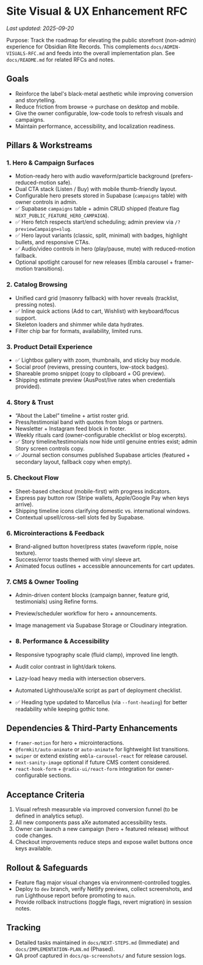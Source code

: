 # Site Visual & UX Enhancement RFC

_Last updated: 2025-09-20_

Purpose: Track the roadmap for elevating the public storefront (non-admin) experience for Obsidian Rite Records. This complements `docs/ADMIN-VISUALS-RFC.md` and feeds into the overall implementation plan. See `docs/README.md` for related RFCs and notes.

## Goals
- Reinforce the label's black-metal aesthetic while improving conversion and storytelling.
- Reduce friction from browse → purchase on desktop and mobile.
- Give the owner configurable, low-code tools to refresh visuals and campaigns.
- Maintain performance, accessibility, and localization readiness.

## Pillars & Workstreams

### 1. Hero & Campaign Surfaces
- Motion-ready hero with audio waveform/particle background (prefers-reduced-motion safe).
- Dual CTA stack (Listen / Buy) with mobile thumb-friendly layout.
- Configurable hero presets stored in Supabase (`campaigns` table) with owner controls in admin.
- ✅ Supabase `campaigns` table + admin CRUD shipped (feature flag `NEXT_PUBLIC_FEATURE_HERO_CAMPAIGN`).
- ✅ Hero fetch respects start/end scheduling; admin preview via `/?previewCampaign=slug`.
- ✅ Hero layout variants (classic, split, minimal) with badges, highlight bullets, and responsive CTAs.
- ✅ Audio/video controls in hero (play/pause, mute) with reduced-motion fallback.
- Optional spotlight carousel for new releases (Embla carousel + framer-motion transitions).

### 2. Catalog Browsing
- Unified card grid (masonry fallback) with hover reveals (tracklist, pressing notes).
- ✅ Inline quick actions (Add to cart, Wishlist) with keyboard/focus support.
- Skeleton loaders and shimmer while data hydrates.
- Filter chip bar for formats, availability, limited runs.

### 3. Product Detail Experience
- ✅ Lightbox gallery with zoom, thumbnails, and sticky buy module.
- Social proof (reviews, pressing counters, low-stock badges).
- Shareable promo snippet (copy to clipboard + OG preview).
- Shipping estimate preview (AusPost/live rates when credentials provided).

### 4. Story & Trust
- “About the Label” timeline + artist roster grid.
- Press/testimonial band with quotes from blogs or partners.
- Newsletter + Instagram feed block in footer.
- Weekly rituals card (owner-configurable checklist or blog excerpts).
- ✅ Story timeline/testimonials now hide until genuine entries exist; admin Story screen controls copy.
- ✅ Journal section consumes published Supabase articles (featured + secondary layout, fallback copy when empty).

### 5. Checkout Flow
- Sheet-based checkout (mobile-first) with progress indicators.
- Express pay button row (Stripe wallets, Apple/Google Pay when keys arrive).
- Shipping timeline icons clarifying domestic vs. international windows.
- Contextual upsell/cross-sell slots fed by Supabase.

### 6. Microinteractions & Feedback
- Brand-aligned button hover/press states (waveform ripple, noise texture).
- Success/error toasts themed with vinyl sleeve art.
- Animated focus outlines + accessible announcements for cart updates.

### 7. CMS & Owner Tooling
- Admin-driven content blocks (campaign banner, feature grid, testimonials) using Refine forms.
- Preview/scheduler workflow for hero + announcements.
- Image management via Supabase Storage or Cloudinary integration.

- ### 8. Performance & Accessibility
- Responsive typography scale (fluid clamp), improved line length.
- Audit color contrast in light/dark tokens.
- Lazy-load heavy media with intersection observers.
- Automated Lighthouse/aXe script as part of deployment checklist.
- ✅ Heading type updated to Marcellus (via `--font-heading`) for better readability while keeping gothic tone.

## Dependencies & Third-Party Enhancements
- `framer-motion` for hero + microinteractions.
- `@formkit/auto-animate` or `auto-animate` for lightweight list transitions.
- `swiper` or extend existing `embla-carousel-react` for release carousel.
- `next-sanity-image` optional if future CMS content considered.
- `react-hook-form` + `@radix-ui/react-form` integration for owner-configurable sections.

## Acceptance Criteria
1. Visual refresh measurable via improved conversion funnel (to be defined in analytics setup).
2. All new components pass aXe automated accessibility tests.
3. Owner can launch a new campaign (hero + featured release) without code changes.
4. Checkout improvements reduce steps and expose wallet buttons once keys available.

## Rollout & Safeguards
- Feature flag major visual changes via environment-controlled toggles.
- Deploy to `dev` branch, verify Netlify previews, collect screenshots, and run Lighthouse report before promoting to `main`.
- Provide rollback instructions (toggle flags, revert migration) in session notes.

## Tracking
- Detailed tasks maintained in `docs/NEXT-STEPS.md` (Immediate) and `docs/IMPLEMENTATION-PLAN.md` (Phased).
- QA proof captured in `docs/qa-screenshots/` and future session logs.
